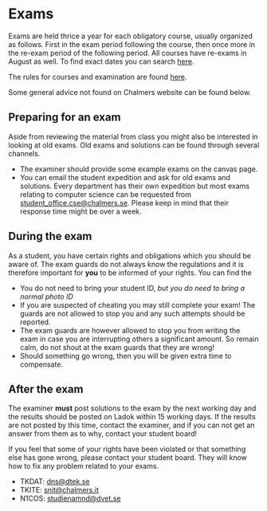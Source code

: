 # Exams

Exams are held thrice a year for each obligatory course, usually organized as follows. First in the exam period following the course, then once more in the re-exam period of the following period. All courses have re-exams in August as well. To find exact dates you can search [here](https://www.student.chalmers.se/sp/examdates_list).

The rules for courses and examination are found [here](https://www.chalmers.se/en/education/your-studies/examinations-and-other-summative-assessments/during-and-after-the-examination-session/).

Some general advice not found on Chalmers website can be found below.

## Preparing for an exam

Aside from reviewing the material from class you might also be interested in looking at old exams. Old exams and solutions can be found through several channels.

- The examiner should provide some example exams on the canvas page.
- You can email the student expedition and ask for old exams and solutions. Every department has their own expedition but most exams relating to computer science can be requested from [student_office.cse@chalmers.se](mailto:student_office.cse@chalmers.se). Please keep in mind that their response time might be over a week.
<!-- - You can find exam statics on [this page](https://tenta.chs.se), which is organised by students. -->

## During the exam

As a student, you have certain rights and obligations which you should be aware of. The exam guards do not always know the regulations and it is therefore important for **you** to be informed of your rights. You can find the

- You do not need to bring your student ID, _but you do need to bring a normal photo ID_
- If you are suspected of cheating you may still complete your exam! The guards are not allowed to stop you and any such attempts should be reported.
- The exam guards are however allowed to stop you from writing the exam in case you are interrupting others a significant amount. So remain calm, do not shout at the exam guards that they are wrong!
- Should something go wrong, then you will be given extra time to compensate.

## After the exam

The examiner **must** post solutions to the exam by the next working day and the results should be posted on Ladok within 15 working days. If the results are not posted by this time, contact the examiner, and if you can not get an answer from them as to why, contact your student board!

If you feel that some of your rights have been violated or that something else has gone wrong, please contact your student board. They will know how to fix any problem related to your exams.

- TKDAT: [dns@dtek.se](mailto:dns@dtek.se)
- TKITE: [snit@chalmers.it](mailto:snit@chalmers.it)
- N1COS: [studienamnd@dvet.se](mailto:studienamnd@dvet.se)
